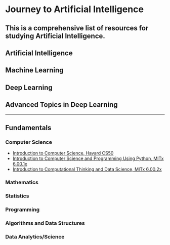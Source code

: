 # Journey to Artificial Intelligence
This is a comprehensive list of resources for studying Artificial Intelligence.
---
## Artificial Intelligence

## Machine Learning

## Deep Learning

## Advanced Topics in Deep Learning
---
## Fundamentals
### Computer Science
* [Introduction to Computer Science, Havard CS50](https://cs50.harvard.edu/)
* [Introduction to Computer Science and Programming Using Python, MITx 6.00.1x](https://www.edx.org/course/introduction-computer-science-mitx-6-00-1x-10)
* [Introduction to Computational Thinking and Data Science, MITx 6.00.2x](https://www.edx.org/course/introduction-computational-thinking-data-mitx-6-00-2x-5)
### Mathematics
### Statistics
### Programming
### Algorithms and Data Structures
### Data Analytics/Science

